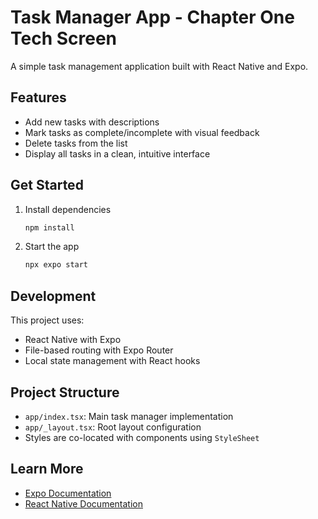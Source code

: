 # Task Manager App - Chapter One Tech Screen

A simple task management application built with React Native and Expo.

## Features

- Add new tasks with descriptions
- Mark tasks as complete/incomplete with visual feedback
- Delete tasks from the list
- Display all tasks in a clean, intuitive interface

## Get Started

1. Install dependencies

   ```bash
   npm install
   ```

2. Start the app

   ```bash
   npx expo start
   ```

## Development

This project uses:

- React Native with Expo
- File-based routing with Expo Router
- Local state management with React hooks

## Project Structure

- `app/index.tsx`: Main task manager implementation
- `app/_layout.tsx`: Root layout configuration
- Styles are co-located with components using `StyleSheet`

## Learn More

- [Expo Documentation](https://docs.expo.dev/)
- [React Native Documentation](https://reactnative.dev/)

